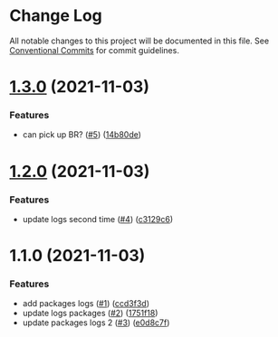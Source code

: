 # Change Log

All notable changes to this project will be documented in this file.
See [Conventional Commits](https://conventionalcommits.org) for commit guidelines.

# [1.3.0](https://github.com/lughino/squash-merge/compare/a@1.2.0...a@1.3.0) (2021-11-03)


### Features

* can pick up BR? ([#5](https://github.com/lughino/squash-merge/issues/5)) ([14b80de](https://github.com/lughino/squash-merge/commit/14b80defcc96dd2f0057bcb83f715dff10118b80))





# [1.2.0](https://github.com/lughino/squash-merge/compare/a@1.1.0...a@1.2.0) (2021-11-03)


### Features

* update logs second time ([#4](https://github.com/lughino/squash-merge/issues/4)) ([c3129c6](https://github.com/lughino/squash-merge/commit/c3129c630081b0ba5b96b89a01f74a79357b5641))





# 1.1.0 (2021-11-03)


### Features

* add packages logs ([#1](https://github.com/lughino/squash-merge/issues/1)) ([ccd3f3d](https://github.com/lughino/squash-merge/commit/ccd3f3d38af08fe250f02e46cefb15052906b179))
* update logs packages ([#2](https://github.com/lughino/squash-merge/issues/2)) ([1751f18](https://github.com/lughino/squash-merge/commit/1751f18f10d7f3b0832a2adee55016b46d364518))
* update packages logs 2 ([#3](https://github.com/lughino/squash-merge/issues/3)) ([e0d8c7f](https://github.com/lughino/squash-merge/commit/e0d8c7f9f9d313eece544ec4b47aed869e9171df))

